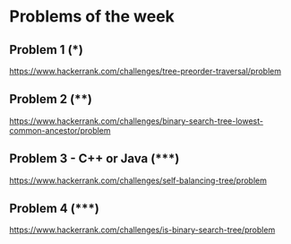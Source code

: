 Problems of the week
===

## Problem 1 (\*)

https://www.hackerrank.com/challenges/tree-preorder-traversal/problem

## Problem 2 (\*\*)

https://www.hackerrank.com/challenges/binary-search-tree-lowest-common-ancestor/problem

## Problem 3 - C++ or Java (\*\*\*)

https://www.hackerrank.com/challenges/self-balancing-tree/problem

## Problem 4 (\*\*\*)

https://www.hackerrank.com/challenges/is-binary-search-tree/problem